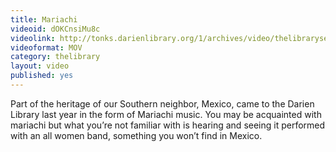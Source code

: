 ```yaml
---
title: Mariachi
videoid: dOKCnsiMu8c
videolink: http://tonks.darienlibrary.org/1/archives/video/thelibraryseries/s01e10-tl-mariachi.mov
videoformat: MOV
category: thelibrary
layout: video
published: yes
---
```


Part of the heritage of our Southern neighbor, Mexico, came to the Darien Library last year in the form of Mariachi music. You may be acquainted with mariachi but what you’re not familiar with is hearing and seeing it performed with an all women band, something you won’t find in Mexico.